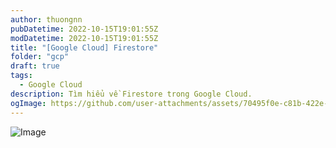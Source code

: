```yaml
---
author: thuongnn
pubDatetime: 2022-10-15T19:01:55Z
modDatetime: 2022-10-15T19:01:55Z
title: "[Google Cloud] Firestore"
folder: "gcp"
draft: true
tags:
  - Google Cloud
description: Tìm hiểu về Firestore trong Google Cloud.
ogImage: https://github.com/user-attachments/assets/70495f0e-c81b-422e-a587-08379bb1df62
---
```


![Image](https://github.com/user-attachments/assets/70495f0e-c81b-422e-a587-08379bb1df62)
